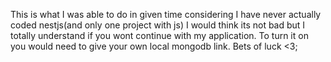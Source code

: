 This is what I was able to do in given time considering I have never actually coded nestjs(and only one project with js) I would think its not bad but I totally understand if you wont continue with my application.
To turn it on you would need to give your own local mongodb link.
Bets of luck <3;